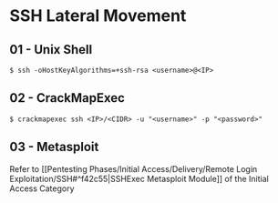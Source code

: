 # SSH Lateral Movement

## 01 - Unix Shell

`$ ssh -oHostKeyAlgorithms=+ssh-rsa <username>@<IP>`

## 02 - CrackMapExec

`$ crackmapexec ssh <IP>/<CIDR> -u "<username>" -p "<password>"`

## 03 - Metasploit

Refer to [[Pentesting Phases/Initial Access/Delivery/Remote Login Exploitation/SSH#^f42c55|SSHExec Metasploit Module]] of the Initial Access Category
